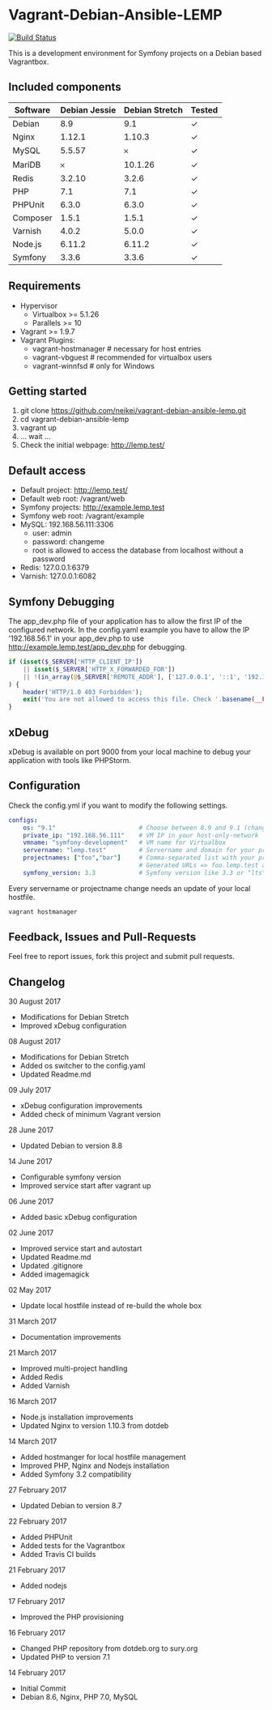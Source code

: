 # Vagrant-Debian-Ansible-LEMP  
[![Build Status](https://travis-ci.org/neikei/vagrant-debian-ansible-lemp.svg?branch=master)](https://travis-ci.org/neikei/vagrant-debian-ansible-lemp)

This is a development environment for Symfony projects on a Debian based Vagrantbox.

## Included components

| Software | Debian Jessie | Debian Stretch | Tested   |
|----------|---------------|----------------|----------|
| Debian   | 8.9           | 9.1            | &#10003; |
| Nginx    | 1.12.1        | 1.10.3         | &#10003; |
| MySQL    | 5.5.57        | &#65794;       | &#10003; |
| MariDB   | &#65794;      | 10.1.26        | &#10003; |
| Redis    | 3.2.10        | 3.2.6          | &#10003; |
| PHP      | 7.1           | 7.1            | &#10003; |
| PHPUnit  | 6.3.0         | 6.3.0          | &#10003; |
| Composer | 1.5.1         | 1.5.1          | &#10003; |
| Varnish  | 4.0.2         | 5.0.0          | &#10003; |
| Node.js  | 6.11.2        | 6.11.2         | &#10003; |
| Symfony  | 3.3.6         | 3.3.6          | &#10003; |

## Requirements
 - Hypervisor
   - Virtualbox >= 5.1.26
   - Parallels >= 10
 - Vagrant >= 1.9.7
 - Vagrant Plugins:
   - vagrant-hostmanager # necessary for host entries
   - vagrant-vbguest # recommended for virtualbox users
   - vagrant-winnfsd # only for Windows

## Getting started
1. git clone https://github.com/neikei/vagrant-debian-ansible-lemp.git
2. cd vagrant-debian-ansible-lemp
3. vagrant up
4. ... wait ...
5. Check the initial webpage: http://lemp.test/

## Default access

 - Default project: http://lemp.test/
 - Default web root: /vagrant/web
 - Symfony projects: http://example.lemp.test
 - Symfony web root: /vagrant/example
 - MySQL: 192.168.56.111:3306
   - user: admin
   - password: changeme
   - root is allowed to access the database from localhost without a password
 - Redis: 127.0.0.1:6379
 - Varnish: 127.0.0.1:6082

## Symfony Debugging

The app_dev.php file of your application has to allow the first IP of the configured network. In the config.yaml example you have to allow the IP '192.168.56.1' in your app_dev.php to use http://example.lemp.test/app_dev.php for debugging.

```php
if (isset($_SERVER['HTTP_CLIENT_IP'])
    || isset($_SERVER['HTTP_X_FORWARDED_FOR'])
    || !(in_array(@$_SERVER['REMOTE_ADDR'], ['127.0.0.1', '::1', '192.168.56.1'], true) || PHP_SAPI === 'cli-server')
) {
    header('HTTP/1.0 403 Forbidden');
    exit('You are not allowed to access this file. Check '.basename(__FILE__).' for more information.');
}
```

## xDebug

xDebug is available on port 9000 from your local machine to debug your application with tools like PHPStorm.

## Configuration

Check the config.yml if you want to modify the following settings.

```yaml
configs:
    os: "9.1"                       # Choose between 8.9 and 9.1 (change requires: vagrant destroy & vagrant up)
    private_ip: "192.168.56.111"    # VM IP in your host-only-network
    vmname: "symfony-development"   # VM name for Virtualbox
    servername: "lemp.test"         # Servername and domain for your projects
    projectnames: ["foo","bar"]     # Comma-separated list with your projectnames
                                    # Generated URLs => foo.lemp.test and bar.lemp.test
    symfony_version: 3.3            # Symfony version like 3.3 or "lts"
```

Every servername or projectname change needs an update of your local hostfile.

```bash
vagrant hostmanager
```

## Feedback, Issues and Pull-Requests

Feel free to report issues, fork this project and submit pull requests.

## Changelog

30 August 2017

- Modifications for Debian Stretch
- Improved xDebug configuration

08 August 2017

- Modifications for Debian Stretch
- Added os switcher to the config.yaml
- Updated Readme.md

09 July 2017

- xDebug configuration improvements
- Added check of minimum Vagrant version

28 June 2017

- Updated Debian to version 8.8

14 June 2017

- Configurable symfony version
- Improved service start after vagrant up

06 June 2017

- Added basic xDebug configuration

02 June 2017

- Improved service start and autostart
- Updated Readme.md
- Updated .gitignore
- Added imagemagick

02 May 2017

- Update local hostfile instead of re-build the whole box

31 March 2017

- Documentation improvements

21 March 2017

- Improved multi-project handling
- Added Redis
- Added Varnish

16 March 2017

- Node.js installation improvements
- Updated Nginx to version 1.10.3 from dotdeb

14 March 2017

- Added hostmanger for local hostfile management
- Improved PHP, Nginx and Nodejs installation
- Added Symfony 3.2 compatibility

27 February 2017

- Updated Debian to version 8.7

22 February 2017

- Added PHPUnit
- Added tests for the Vagrantbox
- Added Travis CI builds

21 February 2017

- Added nodejs

17 February 2017

- Improved the PHP provisioning

16 February 2017

- Changed PHP repository from dotdeb.org to sury.org
- Updated PHP to version 7.1

14 February 2017

- Initial Commit
- Debian 8.6, Nginx, PHP 7.0, MySQL
